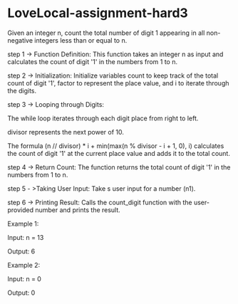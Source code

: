 # LoveLocal-assignment-hard3
Given an integer n, count the total number of digit 1 appearing in all non-negative integers less than or equal to n.

step 1 -> Function Definition: This function takes an integer n as input and calculates the count of digit '1' in the numbers from 1 to n.

step 2 -> Initialization: Initialize variables count to keep track of the total count of digit '1', factor to represent the place value, and i to iterate through the digits.

step 3 -> Looping through Digits:

The while loop iterates through each digit place from right to left.

divisor represents the next power of 10.

The formula (n // divisor) * i + min(max(n % divisor - i + 1, 0), i) calculates the count of digit '1' at the current place value and adds it to the total count.
      
step 4 -> Return Count: The function returns the total count of digit '1' in the numbers from 1 to n.

step 5 - >Taking User Input: Take s user input for a number (n1).

step 6 -> Printing Result: Calls the count_digit  function with the user-provided number and prints the result.

Example 1:

Input: n = 13

Output: 6

Example 2:

Input: n = 0

Output: 0
